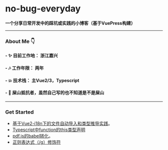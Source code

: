 # no-bug-everyday

**一个分享日常开发中的踩坑或实践的小博客（基于VuePress构建）**

*** 

### About Me 👇

#### - ✨ 目前工作地： 浙江嘉兴
#### - 🎶 工作年限： 两年
#### - 💥 技术栈： 主Vue2/3，Typescript
#### - 🎉 屎山抵抗者，虽然自己写的也不知道是不是屎山

***



### Get Started

- [基于Vue2-i18n下的文件自动导入和类型推导实践](/share/i18n.md)。
- [Typescript中function的this类型声明](/share/ts-this.md)
- [pdf.js的babel转化](/bug/pdfjs.md)。  
- [正则表达式（/g）修饰符](/bug/regExp.md)

